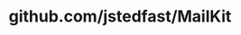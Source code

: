 ---
layout: post
title: github.com/jstedfast/MailKit
categories: link
tags: [انگلیسی, برنامه‌نویسی]
---